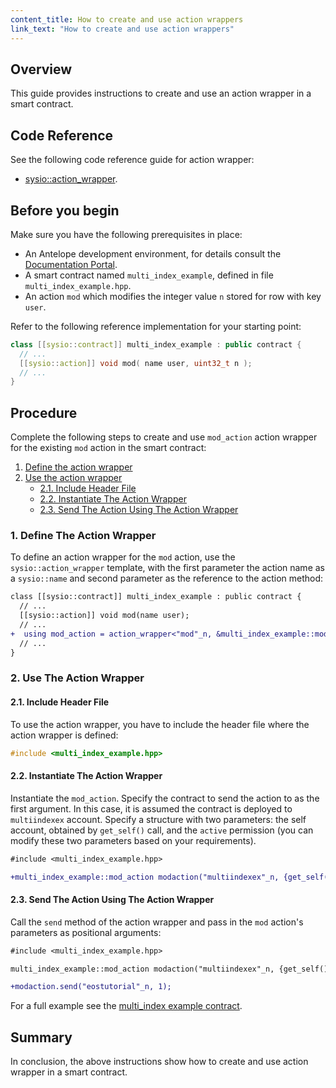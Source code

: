 ```yaml
---
content_title: How to create and use action wrappers
link_text: "How to create and use action wrappers"
---
```


## Overview

This guide provides instructions to create and use an action wrapper in a smart contract.

## Code Reference

See the following code reference guide for action wrapper:

* [sysio::action_wrapper](../reference/Classes/structsysio_1_1action__wrapper).

## Before you begin

Make sure you have the following prerequisites in place:

* An Antelope development environment, for details consult the [Documentation Portal](https://docs.eosnetwork.com/docs/latest/).
* A smart contract named `multi_index_example`, defined in file `multi_index_example.hpp`.
* An action `mod` which modifies the integer value `n` stored for row with key `user`.

Refer to the following reference implementation for your starting point:

```cpp
class [[sysio::contract]] multi_index_example : public contract {
  // ...
  [[sysio::action]] void mod( name user, uint32_t n );
  // ...
}
```

## Procedure

Complete the following steps to create and use `mod_action` action wrapper for the existing `mod` action in the smart contract:

1. [Define the action wrapper](#1-define-the-action-wrapper)
2. [Use the action wrapper](#2-use-the-action-wrapper)
    * [2.1. Include Header File](#21-include-header-file)
    * [2.2. Instantiate The Action Wrapper](#22-instantiate-the-action-wrapper)
    * [2.3. Send The Action Using The Action Wrapper](#23-send-the-action-using-the-action-wrapper)

### 1. Define The Action Wrapper

To define an action wrapper for the `mod` action, use the `sysio::action_wrapper` template, with  the first parameter the action name as a `sysio::name` and second parameter as the reference to the action method:

```diff
class [[sysio::contract]] multi_index_example : public contract {
  // ...
  [[sysio::action]] void mod(name user);
  // ...
+  using mod_action = action_wrapper<"mod"_n, &multi_index_example::mod>;
  // ...
}
```

### 2. Use The Action Wrapper

#### 2.1. Include Header File

To use the action wrapper, you have to include the header file where the action wrapper is defined:

```cpp
#include <multi_index_example.hpp>
```

#### 2.2. Instantiate The Action Wrapper

Instantiate the `mod_action`. Specify the contract to send the action to as the first argument. In this case, it is assumed the contract is deployed to `multiindexex` account. Specify a structure with two parameters: the self account, obtained by `get_self()` call, and the `active` permission (you can modify these two parameters based on your requirements).

```diff
#include <multi_index_example.hpp>

+multi_index_example::mod_action modaction("multiindexex"_n, {get_self(), "active"_n});
```

#### 2.3. Send The Action Using The Action Wrapper

Call the `send` method of the action wrapper and pass in the `mod` action's parameters as positional arguments:

```diff
#include <multi_index_example.hpp>

multi_index_example::mod_action modaction("multiindexex"_n, {get_self(), 1});

+modaction.send("eostutorial"_n, 1);
```

For a full example see the [multi_index example contract](https://github.com/AntelopeIO/cdt/blob/main/examples/multi_index_example).

## Summary

In conclusion, the above instructions show how to create and use action wrapper in a smart contract.
